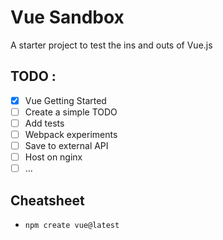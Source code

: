 # Vue Sandbox

A starter project to test the ins and outs of Vue.js

## TODO : 
 - [x] Vue Getting Started
 - [ ] Create a simple TODO
 - [ ] Add tests
 - [ ] Webpack experiments
 - [ ] Save to external API
 - [ ] Host on nginx
 - [ ] ...

## Cheatsheet
 - `npm create vue@latest`
